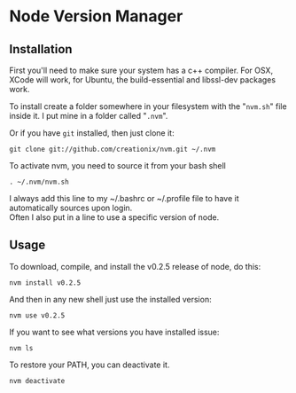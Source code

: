 # Node Version Manager

## Installation

First you'll need to make sure your system has a c++ compiler.  For OSX, XCode will work, for Ubuntu, the build-essential and libssl-dev packages work.

To install create a folder somewhere in your filesystem with the "`nvm.sh`" file inside it.  I put mine in a folder called "`.nvm`".

Or if you have `git` installed, then just clone it:

    git clone git://github.com/creationix/nvm.git ~/.nvm

To activate nvm, you need to source it from your bash shell

    . ~/.nvm/nvm.sh

I always add this line to my ~/.bashrc or ~/.profile file to have it automatically sources upon login.   
Often I also put in a line to use a specific version of node.
    
## Usage

To download, compile, and install the v0.2.5 release of node, do this:

    nvm install v0.2.5

And then in any new shell just use the installed version:

    nvm use v0.2.5

If you want to see what versions you have installed issue:

    nvm ls

To restore your PATH, you can deactivate it.

    nvm deactivate

